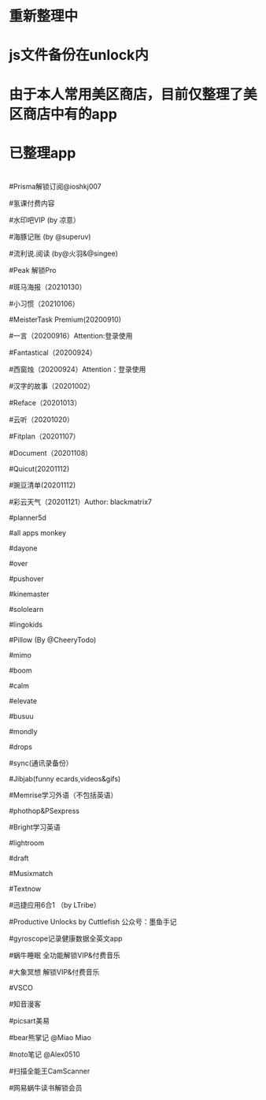 # 重新整理中
# js文件备份在unlock内
# 
#   由于本人常用美区商店，目前仅整理了美区商店中有的app
#   已整理app
#

#Prisma解锁订阅@ioshkj007

#氢课付费内容

#水印吧VIP  (by 凉意）

#海豚记账 (by @superuv)

#流利说.阅读 (by@火羽&@singee)

#Peak 解锁Pro

#斑马海报（20210130）

#小习惯（20210106）

#MeisterTask Premium(20200910)

#一言（20200916）Attention:登录使用

#Fantastical（20200924）

#西窗烛（20200924）Attention：登录使用

#汉字的故事（20201002）

#Reface（20201013）

#云听（20201020）

#Fitplan（20201107）

#Document（20201108）

#Quicut(20201112)

#豌豆清单(20201112)

#彩云天气（20201121）Author: blackmatrix7 

#planner5d

#all apps monkey

#dayone

#over

#pushover

#kinemaster

#sololearn 

#lingokids

#Pillow (By @CheeryTodo)

#mimo

#boom

#calm

#elevate

#busuu

#mondly

#drops

#sync(通讯录备份）

#Jibjab(funny ecards,videos&gifs)

#Memrise学习外语（不包括英语）

#phothop&PSexpress

#Bright学习英语

#lightroom

#draft

#Musixmatch

#Textnow

#迅捷应用6合1 （by LTribe）

#Productive Unlocks by Cuttlefish 公众号：墨鱼手记

#gyroscope记录健康数据全英文app

#蜗牛睡眠 全功能解锁VIP&付费音乐

#大象冥想 解锁VIP&付费音乐

#VSCO

#知音漫客

#picsart美易

#bear熊掌记 @Miao Miao

#noto笔记 @Alex0510

#扫描全能王CamScanner

#网易蜗牛读书解锁会员
